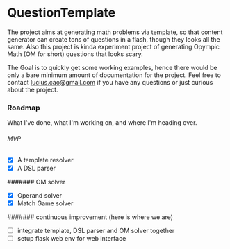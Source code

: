 # QuestionTemplate

The project aims at generating math problems via template, so that content generator can create tons of questions in a flash, though they looks all the same. Also this project is kinda experiment project of generating Opympic Math (OM for short) questions that looks scary. 

The Goal is to quickly get some working examples, hence there would be only a bare minimum amount of documentation for the project. Feel free to contact lucius.cao@gmail.com if you have any questions or just curious about the project.

### Roadmap
What I've done, what I'm working on, and where I'm heading over.

###### MVP
- [x] A template resolver
- [x] A DSL parser  

####### OM solver
- [x] Operand solver
- [x] Match Game solver  

#######  continuous improvement (here is where we are)
- [ ] integrate template, DSL parser and OM solver together
- [ ] setup flask web env for web interface

